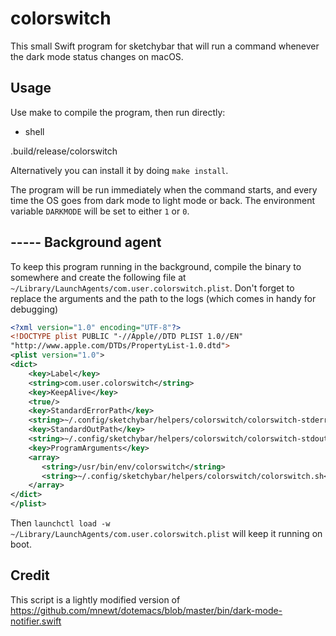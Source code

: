 # colorswitch

This small Swift program for sketchybar that will run a command whenever the dark mode status changes on macOS. 

## Usage

Use make to compile the program, then run directly:

- shell

.build/release/colorswitch <your-program>


Alternatively you can install it by doing `make install`.

The program will be run immediately when the command starts, and every time the OS goes from dark mode to light mode or back. The environment variable `DARKMODE` will be set to either `1` or `0`.

## -----  Background agent

To keep this program running in the background, compile the binary to somewhere and create the following file at 
`~/Library/LaunchAgents/com.user.colorswitch.plist`. Don't forget to replace the arguments and the path to the logs (which comes in handy for debugging)

```xml
<?xml version="1.0" encoding="UTF-8"?>
<!DOCTYPE plist PUBLIC "-//Apple//DTD PLIST 1.0//EN"
"http://www.apple.com/DTDs/PropertyList-1.0.dtd">
<plist version="1.0">
<dict>
    <key>Label</key>
    <string>com.user.colorswitch</string>
    <key>KeepAlive</key>
    <true/>
    <key>StandardErrorPath</key>
    <string>~/.config/sketchybar/helpers/colorswitch/colorswitch-stderr.log</string>
    <key>StandardOutPath</key>
    <string>~/.config/sketchybar/helpers/colorswitch/colorswitch-stdout.log</string>
    <key>ProgramArguments</key>
    <array>
       <string>/usr/bin/env/colorswitch</string>
       <string>~/.config/sketchybar/helpers/colorswitch/colorswitch.sh</string>
    </array>
</dict>
</plist>
```

Then `launchctl load -w ~/Library/LaunchAgents/com.user.colorswitch.plist` will keep it running on boot.

## Credit

This script is a lightly modified version of https://github.com/mnewt/dotemacs/blob/master/bin/dark-mode-notifier.swift
